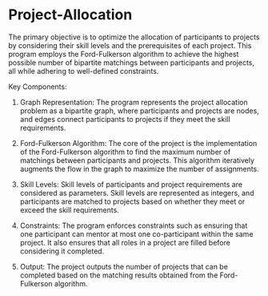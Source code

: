 # Project-Allocation

The primary objective is to optimize the allocation of participants to projects by considering their skill levels and the prerequisites of each project. This program employs the Ford-Fulkerson algorithm to achieve the highest possible number of bipartite matchings between participants and projects, all while adhering to well-defined constraints.


Key Components:


1) Graph Representation:
           The program represents the project allocation problem as a bipartite graph, where participants and projects are nodes, and edges connect participants to projects if they meet the skill requirements.


2) Ford-Fulkerson Algorithm:
           The core of the project is the implementation of the Ford-Fulkerson algorithm to find the maximum number of matchings between participants and projects. This algorithm iteratively augments the flow in the graph to maximize the number of assignments.


3) Skill Levels:
           Skill levels of participants and project requirements are considered as parameters. Skill levels are represented as integers, and participants are matched to projects based on whether they meet or exceed the skill requirements.


4) Constraints:
           The program enforces constraints such as ensuring that one participant can mentor at most one co-participant within the same project. It also ensures that all roles in a project are filled before considering it completed.

5) Output:
           The project outputs the number of projects that can be completed based on the matching results obtained from the Ford-Fulkerson algorithm.

